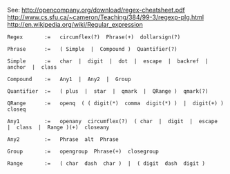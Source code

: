 See:  http://opencompany.org/download/regex-cheatsheet.pdf
      http://www.cs.sfu.ca/~cameron/Teaching/384/99-3/regexp-plg.html
      http://en.wikipedia.org/wiki/Regular_expression


    Regex       :=   circumflex(?)  Phrase(+)  dollarsign(?)
    
    Phrase      :=   ( Simple  |  Compound )  Quantifier(?)
    
    Simple      :=   char  |  digit  |  dot  |  escape  |  backref  |  anchor  |  class
    
    Compound    :=   Any1  |  Any2  |  Group
    
    Quantifier  :=   ( plus  |  star  |  qmark  |  QRange )  qmark(?)
    
    QRange      :=   openq  ( ( digit(*)  comma  digit(*) )  |  digit(+) )  closeq
    
    Any1        :=   openany  circumflex(?)  ( char  |  digit  |  escape  |  class  |  Range )(+)  closeany
    
    Any2        :=   Phrase  alt  Phrase
    
    Group       :=   opengroup  Phrase(+)  closegroup
    
    Range       :=   ( char  dash  char )  |  ( digit  dash  digit )
